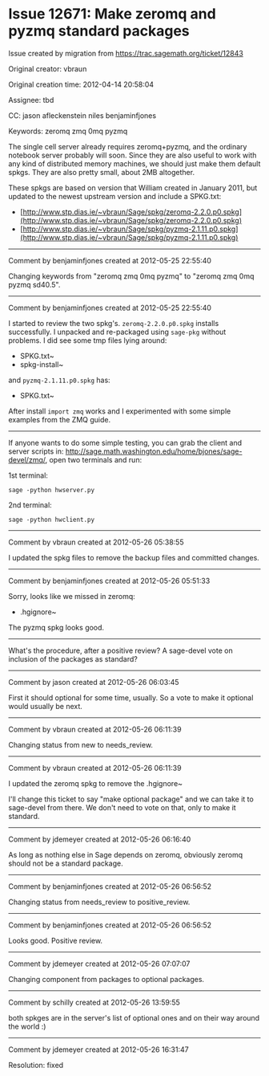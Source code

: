 # Issue 12671: Make zeromq and pyzmq standard packages

Issue created by migration from https://trac.sagemath.org/ticket/12843

Original creator: vbraun

Original creation time: 2012-04-14 20:58:04

Assignee: tbd

CC:  jason afleckenstein niles benjaminfjones

Keywords: zeromq zmq 0mq pyzmq

The single cell server already requires zeromq+pyzmq, and the ordinary notebook server probably will soon. Since they are also useful to work with any kind of distributed memory machines, we should just make them default spkgs. They are also pretty small, about 2MB altogether.

These spkgs are based on version that William created in January 2011, but updated to the newest upstream version and include a SPKG.txt:

  * [http://www.stp.dias.ie/~vbraun/Sage/spkg/zeromq-2.2.0.p0.spkg](http://www.stp.dias.ie/~vbraun/Sage/spkg/zeromq-2.2.0.p0.spkg)
  * [http://www.stp.dias.ie/~vbraun/Sage/spkg/pyzmq-2.1.11.p0.spkg](http://www.stp.dias.ie/~vbraun/Sage/spkg/pyzmq-2.1.11.p0.spkg)




---

Comment by benjaminfjones created at 2012-05-25 22:55:40

Changing keywords from "zeromq zmq 0mq pyzmq" to "zeromq zmq 0mq pyzmq sd40.5".


---

Comment by benjaminfjones created at 2012-05-25 22:55:40

I started to review the two spkg's. `zeromq-2.2.0.p0.spkg` installs successfully. I unpacked and re-packaged using `sage-pkg` without problems. I did see some tmp files lying around:

 * SPKG.txt~
 * spkg-install~

and `pyzmq-2.1.11.p0.spkg` has:

 * SPKG.txt~

After install `import zmq` works and I experimented with some simple examples from the ZMQ guide. 

----

If anyone wants to do some simple testing, you can grab the client and server scripts in: http://sage.math.washington.edu/home/bjones/sage-devel/zmq/, open two terminals and run:

1st terminal:

```
sage -python hwserver.py
```


2nd terminal:

```
sage -python hwclient.py
```



---

Comment by vbraun created at 2012-05-26 05:38:55

I updated the spkg files to remove the backup files and committed changes.


---

Comment by benjaminfjones created at 2012-05-26 05:51:33

Sorry, looks like we missed in zeromq:

 * .hgignore~

The pyzmq spkg looks good.

----

What's the procedure, after a positive review? A sage-devel vote on inclusion of the packages as standard?


---

Comment by jason created at 2012-05-26 06:03:45

First it should optional for some time, usually.  So a vote to make it optional would usually be next.


---

Comment by vbraun created at 2012-05-26 06:11:39

Changing status from new to needs_review.


---

Comment by vbraun created at 2012-05-26 06:11:39

I updated the zeromq spkg to remove the .hgignore~

I'll change this ticket to say "make optional package" and we can take it to sage-devel from there. We don't need to vote on that, only to make it standard.


---

Comment by jdemeyer created at 2012-05-26 06:16:40

As long as nothing else in Sage depends on zeromq, obviously zeromq should not be a standard package.


---

Comment by benjaminfjones created at 2012-05-26 06:56:52

Changing status from needs_review to positive_review.


---

Comment by benjaminfjones created at 2012-05-26 06:56:52

Looks good. Positive review.


---

Comment by jdemeyer created at 2012-05-26 07:07:07

Changing component from packages to optional packages.


---

Comment by schilly created at 2012-05-26 13:59:55

both spkges are in the server's list of optional ones and on their way around the world :)


---

Comment by jdemeyer created at 2012-05-26 16:31:47

Resolution: fixed

